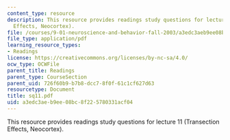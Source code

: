 ```yaml
---
content_type: resource
description: This resource provides readings study questions for lecture 11 (Transection
  Effects, Neocortex).
file: /courses/9-01-neuroscience-and-behavior-fall-2003/a3edc3aeb9ee08bc8f225780331acf04_sq11.pdf
file_type: application/pdf
learning_resource_types:
- Readings
license: https://creativecommons.org/licenses/by-nc-sa/4.0/
ocw_type: OCWFile
parent_title: Readings
parent_type: CourseSection
parent_uid: 726f60b9-b7b8-dcc7-8f0f-61c1cf627d63
resourcetype: Document
title: sq11.pdf
uid: a3edc3ae-b9ee-08bc-8f22-5780331acf04
---
```

This resource provides readings study questions for lecture 11 (Transection Effects, Neocortex).